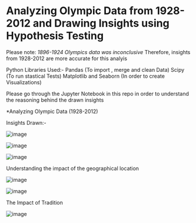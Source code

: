# Analyzing Olympic Data from 1928-2012 and Drawing Insights using Hypothesis Testing

Please note: *1896-1924 Olympics data was inconclusive* Therefore, insights from 1928-2012 are more accurate for this analyis

Python Libraries Used:-
                      Pandas (To import , merge and clean Data)
                      Scipy (To run stastical Tests)
                      Matplotlib and Seaborn (In order to create Visualizations)
                      
Please go through the Jupyter Notebook in this repo in order to understand the reasoning behind the drawn insights 

*Analyzing Olympic Data (1928-2012)


Insights Drawn:-

![image](https://user-images.githubusercontent.com/113868226/190941475-8ace0352-0d6c-4295-a79f-68651ddb17e0.png)

![image](https://user-images.githubusercontent.com/113868226/190941506-4a2a1fc7-981d-4bae-9769-4cd920cef7fb.png)

![image](https://user-images.githubusercontent.com/113868226/190941547-319369dd-43cd-4369-ab15-7035c64642ea.png)


Understanding the impact of the geographical location

![image](https://user-images.githubusercontent.com/113868226/190941587-695b39fd-8b64-409e-9ace-305b4b0f9e62.png)



![image](https://user-images.githubusercontent.com/113868226/190941633-4d304423-bfb0-40bc-a857-d9549035374d.png)

The Impact of Tradition 

![image](https://user-images.githubusercontent.com/113868226/190941767-11b5aa39-1485-48d3-8a23-6caf824cd6e1.png)







